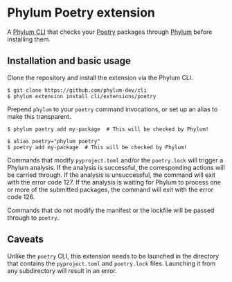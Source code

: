 # Phylum Poetry extension

A [Phylum CLI](phylum-cli) that checks your [Poetry][poetry] packages through
[Phylum][phylum] before installing them.

## Installation and basic usage

Clone the repository and install the extension via the Phylum CLI.

```console
$ git clone https://github.com/phylum-dev/cli
$ phylum extension install cli/extensions/poetry
```

Prepend `phylum` to your `poetry` command invocations, or set up an alias to
make this transparent.

```console
$ phylum poetry add my-package  # This will be checked by Phylum!
```

```console
$ alias poetry="phylum poetry"
$ poetry add my-package  # This will be checked by Phylum!
```

Commands that modify `pyproject.toml` and/or the `poetry.lock` will trigger a
Phylum analysis. If the analysis is successful, the corresponding actions will
be carried through. If the analysis is unsuccessful, the command will exit with
the error code 127. If the analysis is waiting for Phylum to process one or more
of the submitted packages, the command will exit with the error code 126.

Commands that do not modify the manifest or the lockfile will be passed through
to `poetry`.

## Caveats

Unlike the `poetry` CLI, this extension needs to be launched in the directory
that contains the `pyproject.toml` and `poetry.lock` files. Launching it from
any subdirectory will result in an error.

[phylum]: https://phylum.io
[phylum-cli]: https://github.com/phylum-dev/cli
[poetry]: https://python-poetry.org/
